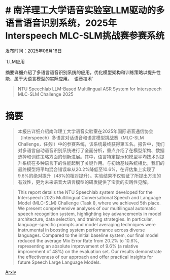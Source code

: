 # # 南洋理工大学语音实验室LLM驱动的多语言语音识别系统，2025年Interspeech MLC-SLM挑战赛参赛系统

发布时间：2025年06月16日

`LLM应用

摘要详细介绍了多语言语音识别系统的应用，优化模型架构和训练策略以提升性能，属于大语言模型的实际应用。` `语音技术`

> NTU Speechlab LLM-Based Multilingual ASR System for Interspeech MLC-SLM Challenge 2025

# 摘要

> 本报告详细介绍南洋理工大学语音实验室在2025年国际语音通信协会（Interspeech）多语言对话语音和语言模型挑战赛（MLC-SLM Challenge，任务I）中的参赛系统，该系统最终获得第五名。报告中，我们对多语言自动语音识别系统进行了全面分析，重点介绍了在模型架构、数据选择和训练策略方面的创新进展。其中，语言特定提示和模型平均技术对提升系统在多种语言下的性能起到了关键作用。与初始基线系统相比，我们的最终模型将平均混合错误率从20.2%降低至10.6%，在评估集上实现了9.6%的绝对提升（48%的相对提升）。实验结果不仅验证了所提出方法的有效性，更为未来语音大语言模型的研发提供了宝贵的实践性见解。

> This report details the NTU Speechlab system developed for the Interspeech 2025 Multilingual Conversational Speech and Language Model (MLC-SLM) Challenge (Task I), where we achieved 5th place. We present comprehensive analyses of our multilingual automatic speech recognition system, highlighting key advancements in model architecture, data selection, and training strategies. In particular, language-specific prompts and model averaging techniques were instrumental in boosting system performance across diverse languages. Compared to the initial baseline system, our final model reduced the average Mix Error Rate from 20.2% to 10.6%, representing an absolute improvement of 9.6% (a relative improvement of 48%) on the evaluation set. Our results demonstrate the effectiveness of our approach and offer practical insights for future Speech Large Language Models.

[Arxiv](https://arxiv.org/abs/2506.13339)